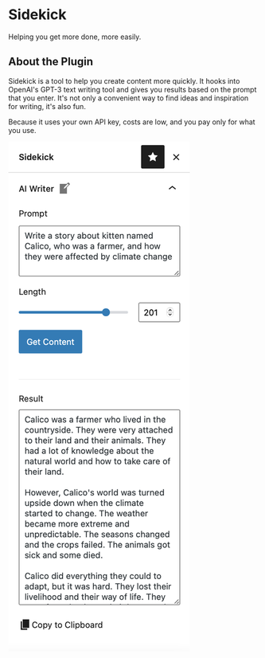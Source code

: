 # Sidekick

Helping you get more done, more easily.
## About the Plugin

Sidekick is a tool to help you create content more quickly. It hooks into OpenAI's GPT-3 text writing tool and gives you results based on the prompt that you enter. It's not only a convenient way to find ideas and inspiration for writing, it's also fun.

Because it uses your own API key, costs are low, and you pay only for what you use.

![Screenshot of the AI Writer in action](https://github.com/forjoyilive/sidekick/blob/0a909babb9324d8af275763837206b49834e2094/plugin/assets/screenshot-1.png?raw=true)